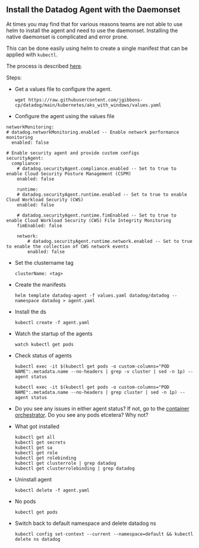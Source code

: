 Install the Datadog Agent with the Daemonset
--

At times you may find that for various reasons teams are not able to use helm to 
install the agent and need to use the daemonset.  Installing the native daemonset is complicated 
and error prone.  
  
This can be done easily using helm to create a single manifest that can be applied with ```kubectl```.  
  
The process is described [here](https://medium.com/@jenksgibbons/simplifying-complex-k8s-objects-without-helm-with-helm-76843d105b38).   
  
Steps:  
  
- Get a values file to configure the agent.  
   ```
   wget https://raw.githubusercontent.com/jgibbons-cp/datadog/main/kubernetes/aks_with_windows/values.yaml  
   ```  
- Configure the agent using the values file  
```  
networkMonitoring:  
# datadog.networkMonitoring.enabled -- Enable network performance monitoring  
  enabled: false  
  
# Enable security agent and provide custom configs  
securityAgent:  
  compliance:  
    # datadog.securityAgent.compliance.enabled -- Set to true to enable Cloud Security Posture Management (CSPM)  
    enabled: false  
  
    runtime:  
    # datadog.securityAgent.runtime.enabled -- Set to true to enable Cloud Workload Security (CWS)  
    enabled: false  
  
    # datadog.securityAgent.runtime.fimEnabled -- Set to true to enable Cloud Workload Security (CWS) File Integrity Monitoring  
    fimEnabled: false  
  
    network:  
        # datadog.securityAgent.runtime.network.enabled -- Set to true to enable the collection of CWS network events  
        enabled: false  
```  
- Set the clustername tag  
  ```  
  clusterName: <tag>  
  ```  
- Create the manifests  
  ```
  helm template datadog-agent -f values.yaml datadog/datadog --namespace datadog > agent.yaml  
  ```  
- Install the ds
  ```
  kubectl create -f agent.yaml
  ```  
- Watch the startup of the agents  
  ```  
  watch kubectl get pods  
  ```  
- Check status of agents  
  ```  
  kubectl exec -it $(kubectl get pods -o custom-columns="POD NAME":.metadata.name --no-headers | grep -v cluster | sed -n 1p) -- agent status  
  
  kubectl exec -it $(kubectl get pods -o custom-columns="POD NAME":.metadata.name --no-headers | grep cluster | sed -n 1p) -- agent status  
  ```  
- Do you see any issues in either agent status?  If not, go to the [container orchestrator](https://app.datadoghq.com/orchestration/overview/pod).  Do you see any pods etcetera?  Why not?  
  
- What got installed  
  ```  
  kubectl get all  
  kubectl get secrets  
  kubectl get sa  
  kubectl get role  
  kubectl get rolebinding  
  kubectl get clusterrole | grep datadog  
  kubectl get clusterrolebinding | grep datadog  
  ```  
- Uninstall agent  
  ```  
  kubectl delete -f agent.yaml  
  ```  
- No pods  
  ```  
  kubectl get pods  
  ```  
- Switch back to default namespace and delete datadog ns
  ```  
  kubectl config set-context --current --namespace=default && kubectl delete ns datadog
  ```  

